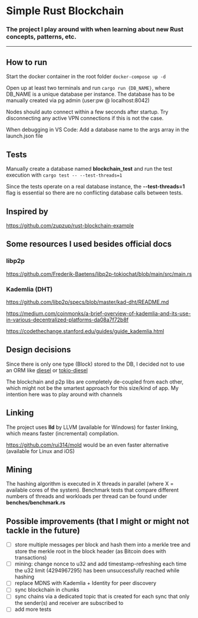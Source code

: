 # Simple Rust Blockchain
### The project I play around with when learning about new Rust concepts, patterns, etc.
---


## How to run

Start the docker container in the root folder `docker-compose up -d`

Open up at least two terminals and run `cargo run {DB_NAME}`, where DB_NAME is a unique database per instance. The database has to be manually created via pg admin (user:pw @ localhost:8042)

Nodes should auto connect within a few seconds after startup. Try disconnecting any active VPN connections if this is not the case.

When debugging in VS Code: Add a database name to the args array in the launch.json file

## Tests

Manually create a database named **blockchain_test** and run the test execution with `cargo test -- --test-threads=1`

Since the tests operate on a real database instance, the **--test-threads=1** flag is essential so there are no conflicting database calls between tests.


## Inspired by

https://github.com/zupzup/rust-blockchain-example

## Some resources I used besides official docs

### libp2p

https://github.com/Frederik-Baetens/libp2p-tokiochat/blob/main/src/main.rs

### Kademlia (DHT)

https://github.com/libp2p/specs/blob/master/kad-dht/README.md

https://medium.com/coinmonks/a-brief-overview-of-kademlia-and-its-use-in-various-decentralized-platforms-da08a7f72b8f

https://codethechange.stanford.edu/guides/guide_kademlia.html



## Design decisions
Since there is only one type (Block) stored to the DB, I decided not to use an ORM like [diesel](https://diesel.rs/) or [tokio-diesel](https://github.com/mehcode/tokio-diesel)

The blockchain and p2p libs are completely de-coupled from each other, which might not be the smartest approach for this size/kind of app. My intention here was to play around with channels


## Linking
The project uses **lld** by LLVM (available for Windows) for faster linking, which means faster (incremental) compilation. 

https://github.com/rui314/mold would be an even faster alternative (available for Linux and iOS)


## Mining

The hashing algorithm is executed in X threads in parallel (where X = available cores of the system). Benchmark tests that compare different numbers of threads and workloads per thread can be found under **benches/benchmark.rs**


## Possible improvements (that I might or might not tackle in the future)

- [ ] store multiple messages per block and hash them into a merkle tree and store the merkle root in the block header (as Bitcoin does with transactions)
- [ ] mining: change nonce to u32 and add timestamp-refreshing each time the u32 limit (4294967295) has been unsuccessfully reached while hashing
- [ ] replace MDNS with Kademlia + Identity for peer discovery
- [ ] sync blockchain in chunks
- [ ] sync chains via a dedicated topic that is created for each sync that only the sender(s) and receiver are subscribed to
- [ ] add more tests
